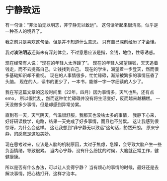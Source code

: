 # 宁静致远
有一句话：“非淡泊无以明志，非宁静无以致远”。
这句话听起来很清高，似乎是一种圣人的境界了。

我之前只是喜欢这句话，但是并不知道什么意思。
只有自己深刻经历了才会懂。

我对**淡泊明志**还尚未有深刻体会，不过意思应该是指，金钱，地位，性等诱惑。

现在经常有人说：“现在的年轻人太浮躁了”。
现在的年轻人渴望赚钱，天天追着钱走，而不去提高自己，让钱找到自己。
现在的学生，渴望着一步登天，然而很多基础知识却不重视。
现在的人事情很多，忙忙碌碌，渐渐被繁多的事情压昏了头脑。
现在的人，读书的更少了，一本书，能够一字一字细读的人少了。

我在写这篇文章的这段时间里（22年，四月）因为事情多，天气也热，还有点emo，
所以很忙乱，然而这种忙忙碌碌并没有将生活变好，反而越来越糟糕。
一天没做多少事情，但是却感到异常劳累。

直到有一天，天气阴天，气温很舒服，我那天也没啥太多的事情，
我静下心来，好好研读数学，电路，结果一天完成了好多事情，而且也不劳累。
这让我感到很惊讶，为什么会这样。
这让我想到“非宁静无以致远”这句话，豁然开朗。
原来宁静，的感觉是这般美妙。

现在思考过来，应该是人脑的机制原因，太过于焦虑，急躁，会导致大脑产生一些负面情绪，导致很累。
当内心宁静，没有什么纷扰的时候，大脑就正常工作，健健康康。

所以是否有什么办法，可以让人变得宁静？
当有烦心的事情的时候，最好还是去解决事情，把心结打开，这样才治本。